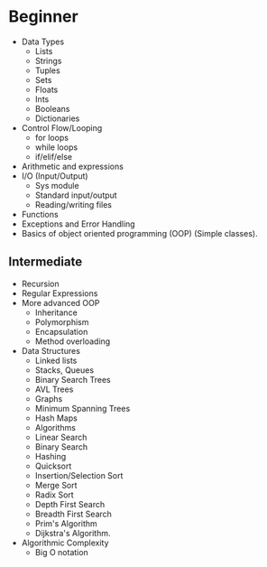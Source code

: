 # **Beginner**

- Data Types
    - Lists
    - Strings
    - Tuples
    - Sets
    - Floats
    - Ints
    - Booleans
    - Dictionaries
- Control Flow/Looping
    - for loops
    - while loops
    - if/elif/else
- Arithmetic and expressions
- I/O (Input/Output)
    - Sys module
    - Standard input/output
    - Reading/writing files
- Functions
- Exceptions and Error Handling
- Basics of object oriented programming (OOP) (Simple classes).

## **Intermediate**

- Recursion
- Regular Expressions
- More advanced OOP
    - Inheritance
    - Polymorphism
    - Encapsulation
    - Method overloading
- Data Structures
    - Linked lists
    - Stacks, Queues
    - Binary Search Trees
    - AVL Trees
    - Graphs
    - Minimum Spanning Trees
    - Hash Maps
    - Algorithms
    - Linear Search
    - Binary Search
    - Hashing
    - Quicksort
    - Insertion/Selection Sort
    - Merge Sort
    - Radix Sort
    - Depth First Search
    - Breadth First Search
    - Prim's Algorithm
    - Dijkstra's Algorithm.
- Algorithmic Complexity
    - Big O notation